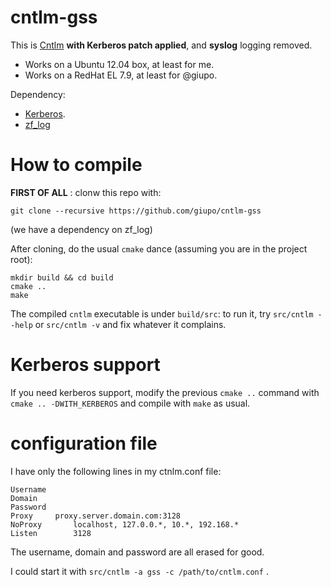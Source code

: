 # cntlm-gss

This is [Cntlm](http://cntlm.sourceforge.net/) **with Kerberos patch applied**, and **syslog** logging removed.

 - Works on a Ubuntu 12.04 box, at least for me.
 - Works on a RedHat EL 7.9, at least for @giupo.

Dependency: 
  - [Kerberos](https://web.mit.edu/kerberos/).
  - [zf_log](https://github.com/wonder-mice/zf_log)

#  How to compile

**FIRST OF ALL** : clonw this repo with:

`git clone --recursive https://github.com/giupo/cntlm-gss`

(we have a dependency on zf_log)

After cloning, do the usual `cmake` dance (assuming you are in the project root):

  ```
  mkdir build && cd build
  cmake ..
  make
  ```

The compiled `cntlm` executable is under `build/src`: to run it, try `src/cntlm --help` or `src/cntlm -v`
and fix whatever it complains.

# Kerberos support

If you need kerberos support, modify the previous `cmake ..` command with `cmake .. -DWITH_KERBEROS` and compile with `make` as usual.

# configuration file

I have only the following lines in my ctnlm.conf file:

  ```
  Username	
  Domain		
  Password	
  Proxy		proxy.server.domain.com:3128
  NoProxy		localhost, 127.0.0.*, 10.*, 192.168.*
  Listen		3128
  ```

The username, domain and password are all erased for good.

I could start it with `src/cntlm -a gss -c /path/to/cntlm.conf` .
